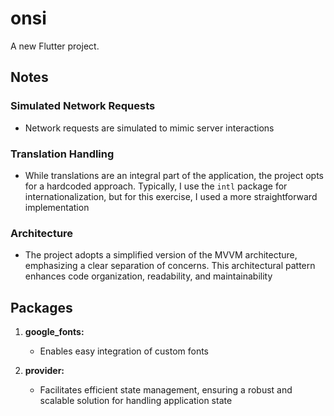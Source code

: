# onsi

A new Flutter project.

## Notes

### Simulated Network Requests

- Network requests are simulated to mimic server interactions

### Translation Handling

- While translations are an integral part of the application, the project opts for a hardcoded approach. Typically, I use the `intl`
  package for internationalization, but for this exercise, I used a more straightforward implementation

### Architecture

- The project adopts a simplified version of the MVVM architecture, emphasizing a clear separation of concerns. This architectural
  pattern enhances code organization, readability, and maintainability

## Packages

1. **google_fonts:**
    - Enables easy integration of custom fonts

2. **provider:**
    - Facilitates efficient state management, ensuring a robust and scalable solution for handling application state




